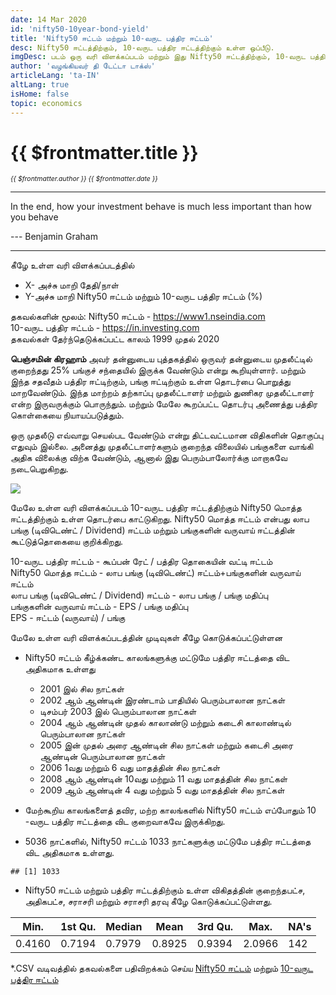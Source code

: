 ```yaml
---
date: 14 Mar 2020
id: 'nifty50-10year-bond-yield'
title: 'Nifty50 ஈட்டம் மற்றும் 10-வருட பத்திர ஈட்டம்'
desc: Nifty50 ஈட்டத்திற்கும், 10-வருட பத்திர ஈட்டத்திற்கும் உள்ள ஒப்பீடு.
imgDesc: படம் ஒரு வரி விளக்கப்படம் மற்றும் இது Nifty50 ஈட்டத்திற்கும், 10-வருட பத்திர ஈட்டத்திற்கும் உள்ள ஒப்பீட்டை  காட்டுகிறது.
author: 'வழங்கியவர் தி டேட்டா டாக்ஸ்'
articleLang: 'ta-IN'
altLang: true
isHome: false
topic: economics
---
```


# {{ $frontmatter.title }}
<i style="font-size: 0.75em;"> {{ $frontmatter.author }} {{ $frontmatter.date }} </i>

------------------------------------------------------------------------

In the end, how your investment behave is much less important than how
you behave

--- Benjamin Graham

------------------------------------------------------------------------
கீழே உள்ள வரி விளக்கப்படத்தில்

-   X- அச்சு மாறி தேதி/நாள்
-   Y-அச்சு மாறி Nifty50 ஈட்டம் மற்றும் 10-வருட பத்திர ஈட்டம் (%)

தகவல்களின் மூலம்:
Nifty50 ஈட்டம் - 
<https://www1.nseindia.com>\
10-வருட பத்திர ஈட்டம் -
<https://in.investing.com>\
தகவல்கள் தேர்ந்தெடுக்கப்பட்ட காலம் 1999 முதல் 2020

**பெஞ்சமின் கிரஹாம்** அவர் தன்னுடைய புத்தகத்தில் ஒருவர் தன்னுடைய முதலீட்டில் குறைந்தது 25% பங்குச் சந்தையில் இருக்க வேண்டும் என்று கூறியுள்ளார். மற்றும் இந்த சதவீதம் பத்திர ஈட்டிற்கும், பங்கு ஈட்டிற்கும் உள்ள தொடர்பை பொறுத்து மாறவேண்டும். இந்த மாற்றம் தற்காப்பு முதலீட்டாளர் மற்றும் துணிகர முதலீட்டாளர் என்ற இருவருக்கும் பொருந்தும். மற்றும் மேலே கூறப்பட்ட தொடர்பு அணைத்து பத்திர கொள்கையை நியாயப்படுத்தும்.

ஒரு முதலீடு எவ்வாறு செயல்பட வேண்டும் என்று திட்டவட்டமான விதிகளின் தொகுப்பு எதுவும் இல்லை. அனைத்து முதலீட்டாளர்களும் குறைந்த விலையில் பங்குகளை வாங்கி அதிக விலைக்கு விற்க வேண்டும், ஆனால் இது பெரும்பாலோர்க்கு  மாறாகவே நடைபெறுகிறது.

![](/img/economics/nifty50-10year-bond-yield/figure-markdown/bond_Nifty_yield-1.png)


மேலே உள்ள வரி விளக்கப்படம் 10-வருட பத்திர ஈட்டத்திற்கும் Nifty50 மொத்த ஈட்டத்திற்கும் உள்ள தொடர்பை காட்டுகிறது. Nifty50 மொத்த ஈட்டம் என்பது லாப பங்கு (டிவிடெண்ட் / Dividend) ஈட்டம் மற்றும் பங்குகளின் வருவாய் ஈட்டத்தின் கூட்டுத்தொகையை குறிக்கிறது.

10-வருட பத்திர ஈட்டம் -  கூப்பன் ரேட் / பத்திர தொகையின் வட்டி ஈட்டம்   
Nifty50 மொத்த ஈட்டம் - லாப பங்கு (டிவிடெண்ட்) ஈட்டம்+பங்குகளின் வருவாய் ஈட்டம்  
லாப பங்கு (டிவிடெண்ட் / Dividend) ஈட்டம் - லாப பங்கு / பங்கு மதிப்பு   
பங்குகளின் வருவாய் ஈட்டம் - EPS  / பங்கு மதிப்பு    
EPS -  ஈட்டம் (வருவாய்) / பங்கு  

மேலே உள்ள வரி விளக்கப்படத்தின் முடிவுகள் கீழே கொடுக்கப்பட்டுள்ளன

- Nifty50 ஈட்டம் கீழ்க்கண்ட காலங்களுக்கு மட்டுமே  பத்திர ஈட்டத்தை  விட அதிகமாக உள்ளது  
    - 2001 இல் சில நாட்கள்  
    - 2002 ஆம் ஆண்டின் இரண்டாம் பாதியில் பெரும்பாலான நாட்கள்  
    - டிசம்பர் 2003 இல் பெரும்பாலான நாட்கள்  
    - 2004 ஆம் ஆண்டின் முதல் காலாண்டு மற்றும் கடைசி காலாண்டில் பெரும்பாலான நாட்கள்  
    - 2005 இன் முதல் அரை ஆண்டின் சில நாட்கள் மற்றும் கடைசி அரை ஆண்டின் பெரும்பாலான நாட்கள்  
    - 2006 1வது  மற்றும் 6 வது மாதத்தின்  சில நாட்கள்  
    - 2008 ஆம் ஆண்டின் 10வது  மற்றும் 11 வது மாதத்தின்  சில நாட்கள்  
    - 2009 ஆம் ஆண்டின் 4 வது மற்றும் 5 வது மாதத்தின்  சில நாட்கள்  

- மேற்கூறிய காலங்களைத் தவிர, மற்ற காலங்களில்  Nifty50 ஈட்டம்  எப்போதும் 10 -வருட பத்திர ஈட்டத்தை  விட குறைவாகவே  இருக்கிறது.

- 5036 நாட்களில், Nifty50 ஈட்டம் 1033 நாட்களுக்கு மட்டுமே பத்திர ஈட்டத்தை விட அதிகமாக உள்ளது.

<!-- -->

    ## [1] 1033

- Nifty50 ஈட்டம் மற்றும் பத்திர ஈட்டத்திற்கும் உள்ள விகிதத்தின் குறைந்தபட்ச, அதிகபட்ச, சராசரி மற்றும் சராசரி தரவு கீழே கொடுக்கப்பட்டுள்ளது.

<!-- -->

<div class="lowfont">

| Min.   | 1st Qu. | Median | Mean   | 3rd Qu. | Max.   | NA's |
|--------|---------|--------|--------|---------|--------|------|
| 0.4160 | 0.7194  | 0.7979 | 0.8925 | 0.9394  | 2.0966 | 142  |

</div>

\*.CSV வடிவத்தில் தகவல்களை பதிவிறக்கம் செய்ய [Nifty50 ஈட்டம்](http://thedatatalks.in/datas/nifty50_yield.csv) மற்றும் [10-வருட பத்திர ஈட்டம்](http://thedatatalks.in/datas/bond_10year_yield.csv)

<style>

</style>